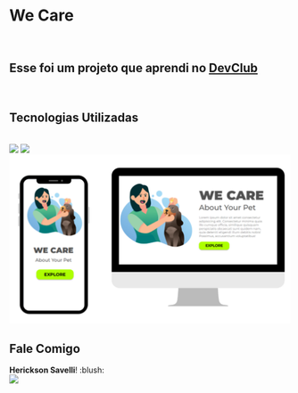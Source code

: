 <h1>We Care</h1>
<br>

<h2>Esse foi um projeto que aprendi no <a href="https://rodolfomori.com.br/devclub">DevClub</a></h2>
<br>

<h2>Tecnologias Utilizadas</h2>
<br>
<img src="https://img.shields.io/badge/HTML5-E34F26?style=for-the-badge&logo=html5&logoColor=white">

<img src="https://img.shields.io/badge/CSS3-1572B6?style=for-the-badge&logo=css3&logoColor=white">
<br>
<img src="https://github.com/HericksonSavelli/Desafio-We-Care/blob/master/We%20Care%202.png?raw=true">

<h2>Fale Comigo</h2>
<strong>Herickson Savelli</strong>! :blush:
<br>
<a href="https://www.linkedin.com/in/herickson-savelli-7a7152237/"><img src="https://img.shields.io/badge/LinkedIn-0077B5?style=for-the-badge&logo=linkedin&logoColor=white"></a>

